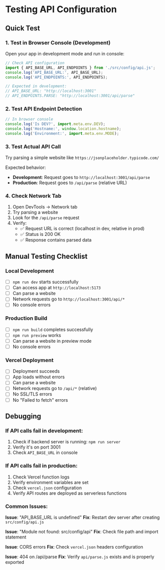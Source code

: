# Testing API Configuration

## Quick Test

### 1. Test in Browser Console (Development)
Open your app in development mode and run in console:

```javascript
// Check API configuration
import { API_BASE_URL, API_ENDPOINTS } from './src/config/api.js';
console.log('API_BASE_URL:', API_BASE_URL);
console.log('API_ENDPOINTS:', API_ENDPOINTS);

// Expected in development:
// API_BASE_URL: "http://localhost:3001"
// API_ENDPOINTS.PARSE: "http://localhost:3001/api/parse"
```

### 2. Test API Endpoint Detection
```javascript
// In browser console
console.log('Is DEV?', import.meta.env.DEV);
console.log('Hostname:', window.location.hostname);
console.log('Environment:', import.meta.env.MODE);
```

### 3. Test Actual API Call
Try parsing a simple website like `https://jsonplaceholder.typicode.com/`

Expected behavior:
- **Development**: Request goes to `http://localhost:3001/api/parse`
- **Production**: Request goes to `/api/parse` (relative URL)

### 4. Check Network Tab
1. Open DevTools → Network tab
2. Try parsing a website
3. Look for the `/api/parse` request
4. Verify:
   - ✅ Request URL is correct (localhost in dev, relative in prod)
   - ✅ Status is 200 OK
   - ✅ Response contains parsed data

## Manual Testing Checklist

### Local Development
- [ ] `npm run dev` starts successfully
- [ ] Can access app at `http://localhost:5173`
- [ ] Can parse a website
- [ ] Network requests go to `http://localhost:3001/api/*`
- [ ] No console errors

### Production Build
- [ ] `npm run build` completes successfully
- [ ] `npm run preview` works
- [ ] Can parse a website in preview mode
- [ ] No console errors

### Vercel Deployment
- [ ] Deployment succeeds
- [ ] App loads without errors
- [ ] Can parse a website
- [ ] Network requests go to `/api/*` (relative)
- [ ] No SSL/TLS errors
- [ ] No "Failed to fetch" errors

## Debugging

### If API calls fail in development:
1. Check if backend server is running: `npm run server`
2. Verify it's on port 3001
3. Check `API_BASE_URL` in console

### If API calls fail in production:
1. Check Vercel function logs
2. Verify environment variables are set
3. Check `vercel.json` configuration
4. Verify API routes are deployed as serverless functions

### Common Issues:

**Issue**: "API_BASE_URL is undefined"
**Fix**: Restart dev server after creating `src/config/api.js`

**Issue**: "Module not found: src/config/api"
**Fix**: Check file path and import statement

**Issue**: CORS errors
**Fix**: Check `vercel.json` headers configuration

**Issue**: 404 on /api/parse
**Fix**: Verify `api/parse.js` exists and is properly exported
